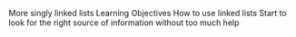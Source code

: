 More singly linked lists
Learning Objectives
How to use linked lists
Start to look for the right source of information without too much help


